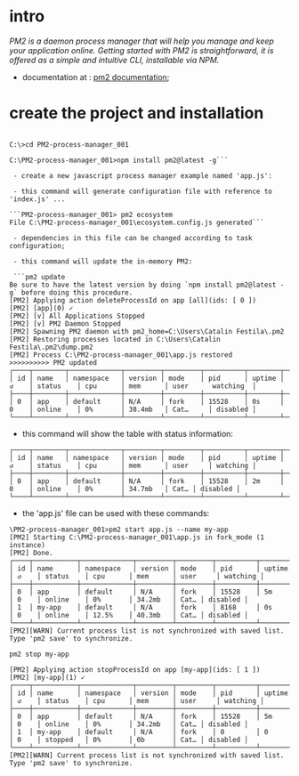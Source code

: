 # intro

*PM2 is a daemon process manager that will help you manage and keep your application online. Getting started with PM2 is straightforward, it is offered as a simple and intuitive CLI, installable via NPM.*

 - documentation at : [pm2 documentation](https://pm2.keymetrics.io/docs/usage/quick-start);

# create the project and installation

```C:\>mkdir PM2-process-manager_001

C:\>cd PM2-process-manager_001

C:\PM2-process-manager_001>npm install pm2@latest -g```

 - create a new javascript process manager example named 'app.js':

 - this command will generate configuration file with reference to 'index.js' ... 

```PM2-process-manager_001> pm2 ecosystem
File C:\PM2-process-manager_001\ecosystem.config.js generated```

 - dependencies in this file can be changed according to task configuration;

 - this command will update the in-memory PM2:

 ```pm2 update
Be sure to have the latest version by doing `npm install pm2@latest -g` before doing this procedure.
[PM2] Applying action deleteProcessId on app [all](ids: [ 0 ])
[PM2] [app](0) ✓
[PM2] [v] All Applications Stopped
[PM2] [v] PM2 Daemon Stopped
[PM2] Spawning PM2 daemon with pm2_home=C:\Users\Catalin Festila\.pm2
[PM2] Restoring processes located in C:\Users\Catalin Festila\.pm2\dump.pm2
[PM2] Process C:\PM2-process-manager_001\app.js restored
>>>>>>>>>> PM2 updated
┌────┬────────┬─────────────┬─────────┬─────────┬──────────┬────────┬──────┬───────────┬──────────┬──────────┬──────────┬──────────┐
│ id │ name   │ namespace   │ version │ mode    │ pid      │ uptime │ ↺    │ status    │ cpu      │ mem      │ user      watching  │
├────┼────────┼─────────────┼─────────┼─────────┼──────────┼────────┼──────┼───────────┼──────────┼──────────┼──────────┼──────────┤
│ 0  │ app    │ default     │ N/A     │ fork    │ 15528    │ 0s     │ 0    │ online    │ 0%       │ 38.4mb   │ Cat…     │ disabled │
└────┴────────┴─────────────┴─────────┴─────────┴──────────┴────────┴──────┴───────────┴──────────┴──────────┴──────────┴──────────┘
```

 - this command will show the table with status information:

```pm2 status
┌────┬────────┬─────────────┬─────────┬─────────┬──────────┬────────┬──────┬───────────┬──────────┬──────────┬──────────┬──────────┐
│ id │ name   │ namespace   │ version │ mode    │ pid      │ uptime │ ↺    │ status    │ cpu      │ mem      │ user     │ watching │
├────┼────────┼─────────────┼─────────┼─────────┼──────────┼────────┼──────┼───────────┼──────────┼──────────┼──────────┼──────────┤
│ 0  │ app    │ default     │ N/A     │ fork    │ 15528    │ 2m     │ 0    │ online    │ 0%       │ 34.7mb   │ Cat… │ disabled │
└────┴────────┴─────────────┴─────────┴─────────┴──────────┴────────┴──────┴───────────┴──────────┴──────────┴──────────┴──────────┘
```

 - the 'app.js' file can be used with these commands:
 ```
 \PM2-process-manager_001>pm2 start app.js --name my-app
[PM2] Starting C:\PM2-process-manager_001\app.js in fork_mode (1 instance)
[PM2] Done.
┌────┬───────────┬─────────────┬─────────┬─────────┬──────────┬────────┬──────┬───────────┬──────────┬──────────┬──────────┬──────────┐
│ id │ name      │ namespace   │ version │ mode    │ pid      │ uptime │ ↺    │ status    │ cpu      │ mem      │ user     │ watching │
├────┼───────────┼─────────────┼─────────┼─────────┼──────────┼────────┼──────┼───────────┼──────────┼──────────┼──────────┼──────────┤
│ 0  │ app       │ default     │ N/A     │ fork    │ 15528    │ 5m     │ 0    │ online    │ 0%       │ 34.2mb   │ Cat… │ disabled │
│ 1  │ my-app    │ default     │ N/A     │ fork    │ 8168     │ 0s     │ 0    │ online    │ 12.5%    │ 40.3mb   │ Cat… │ disabled │
└────┴───────────┴─────────────┴─────────┴─────────┴──────────┴────────┴──────┴───────────┴──────────┴──────────┴──────────┴──────────┘
[PM2][WARN] Current process list is not synchronized with saved list. Type 'pm2 save' to synchronize.

pm2 stop my-app

[PM2] Applying action stopProcessId on app [my-app](ids: [ 1 ])
[PM2] [my-app](1) ✓
┌────┬───────────┬─────────────┬─────────┬─────────┬──────────┬────────┬──────┬───────────┬──────────┬──────────┬──────────┬──────────┐
│ id │ name      │ namespace   │ version │ mode    │ pid      │ uptime │ ↺    │ status    │ cpu      │ mem      │ user     │ watching │
├────┼───────────┼─────────────┼─────────┼─────────┼──────────┼────────┼──────┼───────────┼──────────┼──────────┼──────────┼──────────┤
│ 0  │ app       │ default     │ N/A     │ fork    │ 15528    │ 5m     │ 0    │ online    │ 0%       │ 34.2mb   │ Cat… │ disabled │
│ 1  │ my-app    │ default     │ N/A     │ fork    │ 0        │ 0      │ 0    │ stopped   │ 0%       │ 0b       │ Cat… │ disabled │
└────┴───────────┴─────────────┴─────────┴─────────┴──────────┴────────┴──────┴───────────┴──────────┴──────────┴──────────┴──────────┘
[PM2][WARN] Current process list is not synchronized with saved list. Type 'pm2 save' to synchronize.

```
 